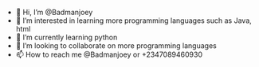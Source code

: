 - 👋 Hi, I’m @Badmanjoey
- 👀 I’m interested in learning more programming languages such as Java, html
- 🌱 I’m currently learning python
- 💞️ I’m looking to collaborate on more programming languages 
- 📫 How to reach me @Badmanjoey or +2347089460930

<!---
Badmanjoey/Badmanjoey is a ✨ special ✨ repository because its `README.md` (this file) appears on your GitHub profile.
You can click the Preview link to take a look at your changes.
--->
